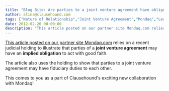 ```yaml
---
title: "Blog Bite: Are parties to a joint venture agreement have obliged to act with good faith to each other?"
author: alina@clausehound.com
tags: ["Nature of Relationship","Joint Venture Agreement","Mondaq","Learn","UK"]
date: 2012-02-20 00:00:00
description: "This article posted on our partner site Mondaq.com relies on a recent judicial holding to illustrate that parties of a joint venture agreement may have an implied obligation to act with good faith."
---
```


[This article posted on our partner site Mondaq.com](http://www.mondaq.com/x/164854/Contract+Law/Joint+Venture+Partner+Has+An+Obligation+To+Act+In+Good+Faith) relies on a recent judicial holding to illustrate that parties of a **joint venture agreement** may have an **implied obligation** to act with good faith. 

The article also uses the holding to show that parties to a joint venture agreement may have fiduciary duties to each other.

This comes to you as a part of Clausehound's exciting new collaboration with Mondaq!
